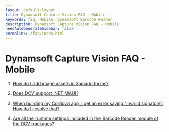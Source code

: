 ```yaml
---
layout: default-layout
title: Dynamsoft Capture Vision FAQ - Mobile
keywords: faq, Mobile, Dynamsoft Barcode Reader
description: Dynamsoft Capture Vision FAQ - Mobile
needAutoGenerateSidebar: false
permalink: /faq/index.html
---
```


# Dynamsoft Capture Vision FAQ - Mobile

1. [How do I add image assets in Xamarin.forms?](xamarin-how-to-add-image.md)

2. [Does DCV support .NET MAUI?](net-maui-support.md)

3. [When building my Cordova app, I get an error saying “invalid signature”. How do I resolve that?](cordova-signature-error.md)

4. [Are all the runtime settings included in the Barcode Reader module of the DCV packages?](runtime-settings-dcv.md)


